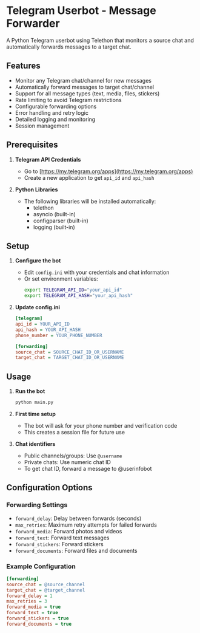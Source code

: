 # Telegram Userbot - Message Forwarder

A Python Telegram userbot using Telethon that monitors a source chat and automatically forwards messages to a target chat.

## Features

- Monitor any Telegram chat/channel for new messages
- Automatically forward messages to target chat/channel
- Support for all message types (text, media, files, stickers)
- Rate limiting to avoid Telegram restrictions
- Configurable forwarding options
- Error handling and retry logic
- Detailed logging and monitoring
- Session management

## Prerequisites

1. **Telegram API Credentials**
   - Go to [https://my.telegram.org/apps](https://my.telegram.org/apps)
   - Create a new application to get `api_id` and `api_hash`

2. **Python Libraries**
   - The following libraries will be installed automatically:
     - telethon
     - asyncio (built-in)
     - configparser (built-in)
     - logging (built-in)

## Setup

1. **Configure the bot**
   - Edit `config.ini` with your credentials and chat information
   - Or set environment variables:
     ```bash
     export TELEGRAM_API_ID="your_api_id"
     export TELEGRAM_API_HASH="your_api_hash"
     ```

2. **Update config.ini**
   ```ini
   [telegram]
   api_id = YOUR_API_ID
   api_hash = YOUR_API_HASH
   phone_number = YOUR_PHONE_NUMBER

   [forwarding]
   source_chat = SOURCE_CHAT_ID_OR_USERNAME
   target_chat = TARGET_CHAT_ID_OR_USERNAME
   ```

## Usage

1. **Run the bot**
   ```bash
   python main.py
   ```

2. **First time setup**
   - The bot will ask for your phone number and verification code
   - This creates a session file for future use

3. **Chat identifiers**
   - Public channels/groups: Use `@username`
   - Private chats: Use numeric chat ID
   - To get chat ID, forward a message to @userinfobot

## Configuration Options

### Forwarding Settings
- `forward_delay`: Delay between forwards (seconds)
- `max_retries`: Maximum retry attempts for failed forwards
- `forward_media`: Forward photos and videos
- `forward_text`: Forward text messages
- `forward_stickers`: Forward stickers
- `forward_documents`: Forward files and documents

### Example Configuration
```ini
[forwarding]
source_chat = @source_channel
target_chat = @target_channel
forward_delay = 1
max_retries = 3
forward_media = true
forward_text = true
forward_stickers = true
forward_documents = true
